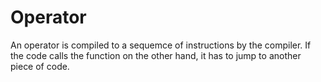 # Operator
An operator is compiled to a sequemce of instructions by the compiler. 
If the code calls the function on the other hand, it has to jump to another
piece of code.
